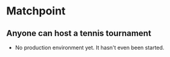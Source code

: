 # Matchpoint

## Anyone can host a tennis tournament

- No production environment yet. It hasn't even been started.
